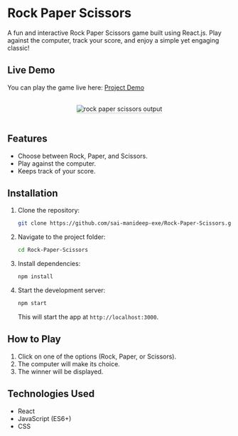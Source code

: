 # Rock Paper Scissors

A fun and interactive Rock Paper Scissors game built using React.js. Play against the computer, track your score, and enjoy a simple yet engaging classic!

## Live Demo
You can play the game live here: [Project Demo](https://manideeprps.ccbp.tech)


<br/> 
  <div style="text-align: center;"> 
    <img src="https://assets.ccbp.in/frontend/content/react-js/rock-paper-scissors-output.gif" alt="rock paper scissors output" style="max-width:70%;box-shadow:0 2.8px 2.2px rgba(0, 0, 0, 0.12)"> 
  </div> 
<br/>

## Features
- Choose between Rock, Paper, and Scissors.
- Play against the computer.
- Keeps track of your score.

## Installation

1. Clone the repository:
    ```bash
    git clone https://github.com/sai-manideep-exe/Rock-Paper-Scissors.git
    ```

2. Navigate to the project folder:
    ```bash
    cd Rock-Paper-Scissors
    ```

3. Install dependencies:
    ```bash
    npm install
    ```

4. Start the development server:
    ```bash
    npm start
    ```

    This will start the app at `http://localhost:3000`.

## How to Play

1. Click on one of the options (Rock, Paper, or Scissors).
2. The computer will make its choice.
3. The winner will be displayed.

## Technologies Used
- React
- JavaScript (ES6+)
- CSS


